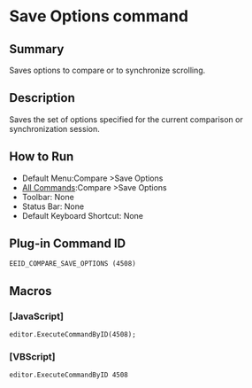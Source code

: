 # Save Options command

## Summary

Saves options to compare or to synchronize scrolling.

## Description

Saves the set of options specified for the current comparison or synchronization session.

## How to Run

- Default Menu:Compare \>Save Options
- [All Commands](../tools/all_commands):Compare \>Save Options
- Toolbar: None
- Status Bar: None
- Default Keyboard Shortcut: None

## Plug-in Command ID

```
EEID_COMPARE_SAVE_OPTIONS (4508)```

## Macros

### \[JavaScript\]

```
editor.ExecuteCommandByID(4508);
```

### \[VBScript\]

```
editor.ExecuteCommandByID 4508
```
